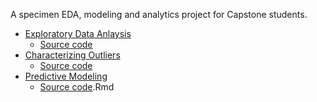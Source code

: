 A specimen EDA, modeling and analytics project for Capstone students.

- [Exploratory Data Anlaysis](https://rpubs.com/uzair/fueleco)
  - [Source code](https://github.com/DrUzair/RnD/blob/master/FuelEco/FuelEco_Q1.Rmd)
- [Characterizing Outliers](https://rpubs.com/uzair/fueleco_ddqa)
  - [Source code](https://github.com/DrUzair/RnD/blob/master/FuelEco/FuelEco_Q2.Rmd)
- [Predictive Modeling](https://rpubs.com/uzair/fueleco_pred)
  - [Source code](https://github.com/DrUzair/RnD/blob/master/FuelEco/FuelEco_Q3).Rmd
